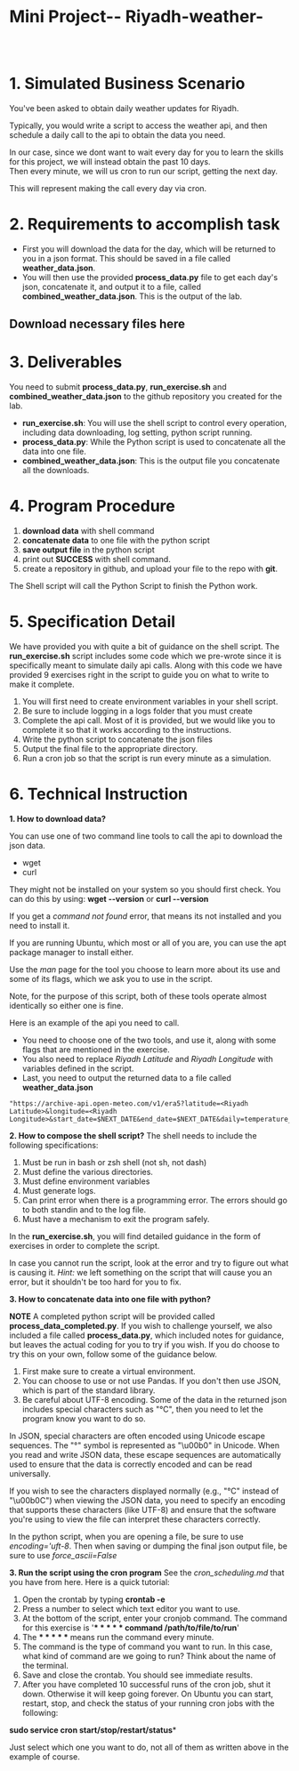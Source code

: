 
<p style="font-size:30px;text-align:left"><b>Mini Project--
Riyadh-weather-</b></p>
<p style="font-size:20px;text-align:left"><b><font color='#F39A54'></font></b></p>


<br>

# 1. Simulated Business Scenario 

You've been asked to obtain daily weather updates for Riyadh. 

Typically, you would write a script to access the weather api, and then schedule a daily call to the api to obtain the data you need.

In our case, since we dont want to wait every day for you to learn the skills for this project, we will instead obtain the past 10 days.  
Then every minute, we will us cron to run our script, getting the next day.

This will represent making the call every day via cron.

# 2. Requirements to accomplish task

- First you will download the data for the day, which will be returned to you in a json format.  This should be saved in a file called **weather_data.json**.
- You will then use the provided **process_data.py** file to get each day's json, concatenate it, and output it to a file, called **combined_weather_data.json**. This is the output of the lab. 

## Download necessary files here

# 3. Deliverables

You need to submit **process_data.py**, **run_exercise.sh** and **combined_weather_data.json** to the github repository you created for the lab. 
- **run_exercise.sh**: You will use the shell script to control every operation, including data downloading, log setting,  python script running. 
- **process_data.py**: While the Python script is used to concatenate all the data into one file. 
- **combined_weather_data.json**: This is the output file you concatenate all the downloads.

# 4. Program Procedure
1. **download data** with shell command
2. **concatenate data** to one file with the python script
3. **save output file** in the python script
4. print out **SUCCESS** with shell command.
5. create a repository in github, and upload your file to the repo with **git**.

The Shell script will call the Python Script to finish the Python work. 


# 5. Specification Detail
We have provided you with quite a bit of guidance on the shell script. The **run_exercise.sh** script includes some code which we pre-wrote since it is specifically
meant to simulate daily api calls.  Along with this code we have provided 9 exercises right in the script to guide you on what to write to make it complete.
1. You will first need to create environment variables in your shell script.
2. Be sure to include logging in a logs folder that you must create
3. Complete the api call.  Most of it is provided, but we would like you to complete it so that it works according to the instructions.
4. Write the python script to concatenate the json files
5. Output the final file to the appropriate directory.
6. Run a cron job so that the script is run every minute as a simulation.

# 6. Technical Instruction
**1. How to download data?**

You can use one of two command line tools to call the api to download the json data.
* wget
* curl

They might not be installed on your system so you should first check.  You can do this by using:
**wget --version** or **curl --version**

If you get a *command not found* error, that means its not installed and you need to install it.

If you are running Ubuntu, which most or all of you are, you can use the apt package manager to install either.

Use the *man* page for the tool you choose to learn more about its use and some of its flags, which we ask you to use in the script.

Note, for the purpose of this script, both of these tools operate almost identically so either one is fine.

Here is an example of the api you need to call.  
* You need to choose one of the two tools, and use it, along with some flags that are mentioned in the exercise.  
* You also need to replace *Riyadh Latitude* and *Riyadh Longitude* with variables defined in the script.
* Last, you need to output the returned data to a file called **weather_data.json**
```
"https://archive-api.open-meteo.com/v1/era5?latitude=<Riyadh Latitude>&longitude=<Riyadh Longitude>&start_date=$NEXT_DATE&end_date=$NEXT_DATE&daily=temperature_2m_max,temperature_2m_min,temperature_2m_mean,precipitation_sum,wind_speed_10m_max,wind_direction_10m_dominant"

```


**2. How to compose the shell script?**
The shell needs to include the following specifications:
1. Must be run in bash or zsh shell (not sh, not dash)
2. Must define the various directories. 
3. Must define environment variables
3. Must generate logs.
4. Can print error when there is a programming error. The errors should go to both standin and to the log file.
5. Must have a mechanism to exit the program safely. 

In the **run_exercise.sh**, you will find detailed guidance in the form of exercises in order to complete the script.

In case you cannot run the script, look at the error and try to figure out what is causing it.  *Hint:* we left something on the script that will cause you an error, but it shouldn't be too hard for you to fix.

**3. How to concatenate data into one file with python?**

**NOTE** A completed python script will be provided called **process_data_completed.py**.  If you wish to challenge yourself, we also included a file called **process_data.py**, which included notes for guidance, but leaves the actual coding for you to try if you wish.
If you do choose to try this on your own, follow some of the guidance below.

1. First make sure to create a virtual environment.
2. You can choose to use or not use Pandas.  If you don't then use JSON, which is part of the standard library.
3. Be careful about UTF-8 encoding.  Some of the data in the returned json includes special characters such as "°C", then you need to let the program know you want to do so.

In JSON, special characters are often encoded using Unicode escape sequences. The "°" symbol is represented as "\u00b0" in Unicode. When you read and write JSON data, these escape sequences are automatically used to ensure that the data is correctly encoded and can be read universally.

If you wish to see the characters displayed normally (e.g., "°C" instead of "\u00b0C") when viewing the JSON data, you need to specify an encoding that supports these characters (like UTF-8) and ensure that the software you're using to view the file can interpret these characters correctly.

In the python script, when you are opening a file, be sure to use *encoding='uft-8*.
Then when saving or dumping the final json output file, be sure to use *force_ascii=False*

**3. Run the script using the cron program**
See the *cron_scheduling.md* that you have from here.
Here is a quick tutorial:
1. Open the crontab by typing **crontab -e**
2. Press a number to select which text editor you want to use.
3. At the bottom of the script, enter your cronjob command.  The command for this exercise is    '__* * * * * command /path/to/file/to/run__'
4. The __* * * * *__ means run the command every minute.
5. The command is the type of command you want to run. In this case, what kind of command are we going to run?  Think about the name of the terminal.
6. Save and close the crontab.  You should see immediate results.
7. After you have completed 10 successful runs of the cron job, shut it down.  Otherwise it will keep going forever. On Ubuntu you can start, restart, stop, and check the status of your running cron jobs with the following:

**sudo service cron start/stop/restart/status*** 

Just select which one you want to do, not all of them as written above in the example of course.
